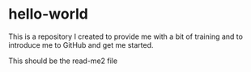 # hello-world
This is a repository I created to provide me with a bit of training and to introduce me to GitHub and get me started.

This should be the read-me2 file
